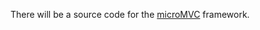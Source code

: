 There will be a source code for the [microMVC](https://github.com/KostasEreksonas/microMVC) framework.